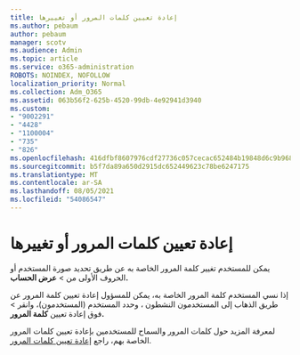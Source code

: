 ```yaml
---
title: إعادة تعيين كلمات المرور أو تغييرها
ms.author: pebaum
author: pebaum
manager: scotv
ms.audience: Admin
ms.topic: article
ms.service: o365-administration
ROBOTS: NOINDEX, NOFOLLOW
localization_priority: Normal
ms.collection: Adm_O365
ms.assetid: 063b56f2-625b-4520-99db-4e92941d3940
ms.custom:
- "9002291"
- "4428"
- "1100004"
- "735"
- "826"
ms.openlocfilehash: 416dfbf8607976cdf27736c057cecac652484b19848d6c9b9680e265394819b3
ms.sourcegitcommit: b5f7da89a650d2915dc652449623c78be6247175
ms.translationtype: MT
ms.contentlocale: ar-SA
ms.lasthandoff: 08/05/2021
ms.locfileid: "54086547"
---
```

# <a name="reset-or-change-passwords"></a>إعادة تعيين كلمات المرور أو تغييرها

يمكن للمستخدم تغيير كلمة المرور الخاصة به عن طريق تحديد صورة المستخدم أو الحروف الأولى من > **عرض الحساب.**
  
إذا نسي المستخدم كلمة المرور الخاصة به، يمكن للمسؤول إعادة تعيين كلمة المرور عن طريق الذهاب إلى المستخدمون النشطون ، وحدد المستخدم (المستخدمون)، وانقر  >  [](https://portal.office.com/adminportal/home#/users)فوق إعادة تعيين **كلمة المرور.**
  
لمعرفة المزيد حول كلمات المرور والسماح للمستخدمين بإعادة تعيين كلمات المرور الخاصة بهم، راجع [إعادة تعيين كلمات المرور](/microsoft-365/admin/add-users/reset-passwords).
